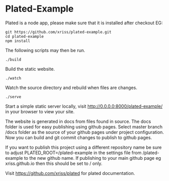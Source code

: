 # Plated-Example


Plated is a node app, please make sure that it is installed after checkout EG:

	git https://github.com/xriss/plated-example.git 
	cd plated-example
	npm install


The following scripts may then be run.


	./build

Build the static website.


	./watch

Watch the source directory and rebuild when files are changes.


	./serve

Start a simple static server locally, visit 
http://0.0.0.0:8000/plated-example/ in your browser to view your 
site.


The website is generated in docs from files found in source. The docs 
folder is used for easy publishing using github pages. Select master 
branch /docs folder as the source of your github pages under project 
configuration. Now you can build and git commit changes to publish to 
github pages.


If you want to publish this project using a different repository name 
be sure to adjust PLATED_ROOT=/plated-example in the settings file from 
/plated-example to the new github name. If publishing to your main 
github page eg xriss.github.io then this should be set to / only.


Visit https://github.com/xriss/plated for plated documentation.
